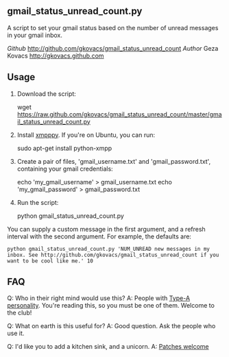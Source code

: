 gmail_status_unread_count.py
-----

A script to set your gmail status based on the number of unread messages in your gmail inbox.

*Github* http://github.com/gkovacs/gmail_status_unread_count
*Author* Geza Kovacs http://gkovacs.github.com

Usage
-----

1) Download the script:

    wget https://raw.github.com/gkovacs/gmail_status_unread_count/master/gmail_status_unread_count.py

2) Install [xmpppy](http://xmpppy.sourceforge.net/). If you're on Ubuntu, you can run:

    sudo apt-get install python-xmpp

3) Create a pair of files, 'gmail_username.txt' and 'gmail_password.txt', containing your gmail credentials:

    echo 'my_gmail_username' > gmail_username.txt
    echo 'my_gmail_password' > gmail_password.txt

3) Run the script:

    python gmail_status_unread_count.py

You can supply a custom message in the first argument, and a refresh interval with the second argument. For example, the defaults are:

    python gmail_status_unread_count.py 'NUM_UNREAD new messages in my inbox. See http://github.com/gkovacs/gmail_status_unread_count if you want to be cool like me.' 10

FAQ
---

Q: Who in their right mind would use this?
A: People with [Type-A personality](http://en.wikipedia.org/wiki/Type_A_personality). You're reading this, so you must be one of them. Welcome to the club!

Q: What on earth is this useful for?
A: Good question. Ask the people who use it.

Q: I'd like you to add a kitchen sink, and a unicorn.
A: [Patches welcome](https://github.com/gkovacs/gmail_status_unread_count/pulls)


